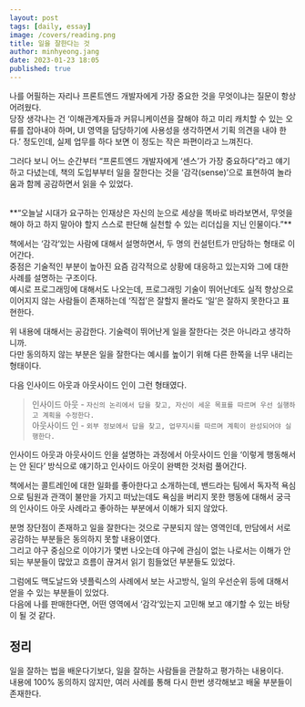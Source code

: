 ```yaml
---
layout: post
tags: [daily, essay]
image: /covers/reading.png
title: 일을 잘한다는 것
author: minhyeong.jang
date: 2023-01-23 18:05
published: true
---
```


나를 어필하는 자리나 프론트엔드 개발자에게 가장 중요한 것을 무엇이냐는 질문이 항상 어려웠다.  
당장 생각나는 건 ‘이해관계자들과 커뮤니케이션을 잘해야 하고 미리 캐치할 수 있는 오류를 잡아내야 하며, UI 영역을 담당하기에 사용성을 생각하면서 기획 의견을 내야 한다.’ 정도인데, 실제 업무를 하다 보면 이 정도는 작은 파편이라고 느껴진다.

그러다 보니 어느 순간부터 “프론트엔드 개발자에게 ‘센스’가 가장 중요하다”라고 얘기하고 다녔는데, 책의 도입부부터 일을 잘한다는 것을 ‘감각(sense)’으로 표현하여 놀라움과 함께 공감하면서 읽을 수 있었다.

<br/>
**“오늘날 시대가 요구하는 인재상은 자신의 눈으로 세상을 똑바로 바라보면서, 무엇을 해야 하고 하지 말아야 할지 스스로 판단해 실천할 수 있는 리더십을 지닌 인물이다.”**

책에서는 ‘감각’있는 사람에 대해서 설명하면서, 두 명의 컨설턴트가 만담하는 형태로 이어간다.  
중점은 기술적인 부분이 높아진 요즘 감각적으로 상황에 대응하고 있는지와 그에 대한 사례를 설명하는 구조이다.  
예시로 프로그래밍에 대해서도 나오는데, 프로그래밍 기술이 뛰어난데도 실적 향상으로 이어지지 않는 사람들이 존재하는데 ‘직접’은 잘할지 몰라도 ‘일’은 잘하지 못한다고 표현한다.

위 내용에 대해서는 공감한다. 기술력이 뛰어난게 일을 잘한다는 것은 아니라고 생각하니까.  
다만 동의하지 않는 부분은 일을 잘한다는 예시를 높이기 위해 다른 한쪽을 너무 내리는 형태이다.

다음 인사이드 아웃과 아웃사이드 인이 그런 형태였다.

> 인사이드 아웃 - `자신의 논리에서 답을 찾고, 자신이 세운 목표를 따르며 우선 실행하고 계획을 수정한다.`  
> 아웃사이드 인 - `외부 정보에서 답을 찾고, 업무지시를 따르며 계획이 완성되어야 실행한다.`

인사이드 아웃과 아웃사이드 인을 설명하는 과정에서 아웃사이드 인을 ‘이렇게 행동해서는 안 된다’ 방식으로 얘기하고 인사이드 아웃이 완벽한 것처럼 풀어간다.

책에서는 콜트레인에 대한 일화를 좋아한다고 소개하는데, 밴드라는 팀에서 독자적 욕심으로 팀원과 관객이 불만을 가지고 떠났는데도 욕심을 버리지 못한 행동에 대해서 궁극의 인사이드 아웃 사례라고 좋아하는 부분에서 이해가 되지 않았다.

분명 장단점이 존재하고 일을 잘한다는 것으로 구분되지 않는 영역인데, 만담에서 서로 공감하는 부분들은 동의하지 못할 내용이였다.  
그리고 야구 중심으로 이야기가 몇번 나오는데 야구에 관심이 없는 나로서는 이해가 안되는 부분들이 많았고 흐름이 끊겨서 읽기 힘들었던 부분들도 있었다.

그럼에도 맥도날드와 넷플릭스의 사례에서 보는 사고방식, 일의 우선순위 등에 대해서 얻을 수 있는 부분들이 있었다.  
다음에 나를 판매한다면, 어떤 영역에서 ‘감각’있는지 고민해 보고 얘기할 수 있는 바탕이 될 것 같다.

## 정리

일을 잘하는 법을 배운다기보다, 일을 잘하는 사람들을 관찰하고 평가하는 내용이다.  
내용에 100% 동의하지 않지만, 여러 사례를 통해 다시 한번 생각해보고 배울 부분들이 존재한다.
